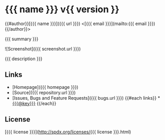 # {{{ name }}} v{{ version }}

{{#author}}[{{{ name }}}]({{{ url }}}) <[{{{ email }}}](mailto:{{{ email }}}){{/author}}>


{{{ summary }}}

![Screenshot]({{{ screenshot.url }}})

{{{ description }}}


## Links
 * [Homepage]({{{ homepage }}})
 * [Source]({{{ repository.url }}})
 * [Issues, Bugs and Feature Requests]({{{ bugs.url }}})
{{#each links}} * [{{{@key}}}]({{{this}}})
{{/each}}

## License
[{{{ license }}}](http://spdx.org/licenses/{{{ license }}}.html)